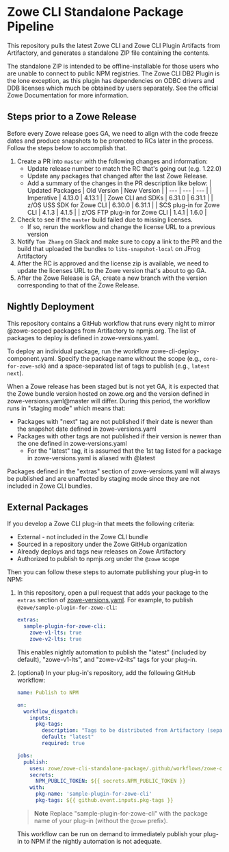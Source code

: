 # Zowe CLI Standalone Package Pipeline

This repository pulls the latest Zowe CLI and Zowe CLI Plugin Artifacts from Artifactory, and generates a standalone ZIP file containing the contents.

The standalone ZIP is intended to be offline-installable for those users who are unable to connect to public NPM registries. The Zowe CLI DB2 Plugin is the lone exception, as this plugin has dependencies on ODBC drivers and DDB licenses which much be obtained by users separately. See the official Zowe Documentation for more information.

## Steps prior to a Zowe Release

Before every Zowe release goes GA, we need to align with the code freeze dates and produce snapshots to be promoted to RCs later in the process. Follow the steps below to accomplish that.

1. Create a PR into `master` with the following changes and information:
    - Update release number to match the RC that's going out (e.g. 1.22.0)
    - Update any packages that changed after the last Zowe Release.
    - Add a summary of the changes in the PR description like below:
      | Updated Packages | Old Version | New Version |
      | --- | --- | --- |
      | Imperative | 4.13.0 | 4.13.1 |
      | Zowe CLI and SDKs | 6.31.0 | 6.31.1 |
      | z/OS USS SDK for Zowe CLI | 6.30.0 | 6.31.1 |
      | SCS plug-in for Zowe CLI | 4.1.3 | 4.1.5 |
      | z/OS FTP plug-in for Zowe CLI | 1.4.1 | 1.6.0 |
2. Check to see if the `master` build failed due to missing licenses.
    - If so, rerun the workflow and change the license URL to a previous version
3. Notify `Tom Zhang` on Slack and make sure to copy a link to the PR and the build that uploaded the bundles to `libs-snapshot-local` on JFrog Artifactory
4. After the RC is approved and the license zip is available, we need to update the licenses URL to the Zowe version that's about to go GA.
5. After the Zowe Release is GA, create a new branch with the version corresponding to that of the Zowe Release.

## Nightly Deployment

This repository contains a GitHub workflow that runs every night to mirror @zowe-scoped packages from Artifactory to npmjs.org. The list of packages to deploy is defined in zowe-versions.yaml.

To deploy an individual package, run the workflow zowe-cli-deploy-component.yaml. Specify the package name without the scope (e.g., `core-for-zowe-sdk`) and a space-separated list of tags to publish (e.g., `latest next`).

When a Zowe release has been staged but is not yet GA, it is expected that the Zowe bundle version hosted on zowe.org and the version defined in zowe-versions.yaml@master will differ. During this period, the workflow runs in "staging mode" which means that:
* Packages with "next" tag are not published if their date is newer than the snapshot date defined in zowe-versions.yaml
* Packages with other tags are not published if their version is newer than the one defined in zowe-versions.yaml
  * For the "latest" tag, it is assumed that the 1st tag listed for a package in zowe-versions.yaml is aliased with @latest

Packages defined in the "extras" section of zowe-versions.yaml will always be published and are unaffected by staging mode since they are not included in Zowe CLI bundles.

## External Packages

If you develop a Zowe CLI plug-in that meets the following criteria:
* External - not included in the Zowe CLI bundle
* Sourced in a repository under the Zowe GitHub organization
* Already deploys and tags new releases on Zowe Artifactory
* Authorized to publish to npmjs.org under the `@zowe` scope

Then you can follow these steps to automate publishing your plug-in to NPM:
1. In this repository, open a pull request that adds your package to the `extras` section of [zowe-versions.yaml](./zowe-versions.yaml). For example, to publish `@zowe/sample-plugin-for-zowe-cli`:
    ```yaml
    extras:
      sample-plugin-for-zowe-cli:
        zowe-v1-lts: true
        zowe-v2-lts: true
    ```
    This enables nightly automation to publish the "latest" (included by default), "zowe-v1-lts", and "zowe-v2-lts" tags for your plug-in.
2. (optional) In your plug-in's repository, add the following GitHub workflow:
    ```yaml
    name: Publish to NPM

    on:
      workflow_dispatch:
        inputs:
          pkg-tags:
            description: "Tags to be distributed from Artifactory (separate multiple by spaces)"
            default: "latest"
            required: true

    jobs:
      publish:
        uses: zowe/zowe-cli-standalone-package/.github/workflows/zowe-cli-deploy-component.yaml
        secrets:
          NPM_PUBLIC_TOKEN: ${{ secrets.NPM_PUBLIC_TOKEN }}
        with:
          pkg-name: 'sample-plugin-for-zowe-cli'
          pkg-tags: ${{ github.event.inputs.pkg-tags }}
    ```
    > **Note**
    > Replace "sample-plugin-for-zowe-cli" with the package name of your plug-in (without the `@zowe` prefix).

    This workflow can be run on demand to immediately publish your plug-in to NPM if the nightly automation is not adequate.
